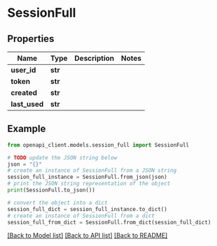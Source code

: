 # SessionFull


## Properties

Name | Type | Description | Notes
------------ | ------------- | ------------- | -------------
**user_id** | **str** |  | 
**token** | **str** |  | 
**created** | **str** |  | 
**last_used** | **str** |  | 

## Example

```python
from openapi_client.models.session_full import SessionFull

# TODO update the JSON string below
json = "{}"
# create an instance of SessionFull from a JSON string
session_full_instance = SessionFull.from_json(json)
# print the JSON string representation of the object
print(SessionFull.to_json())

# convert the object into a dict
session_full_dict = session_full_instance.to_dict()
# create an instance of SessionFull from a dict
session_full_from_dict = SessionFull.from_dict(session_full_dict)
```
[[Back to Model list]](../README.md#documentation-for-models) [[Back to API list]](../README.md#documentation-for-api-endpoints) [[Back to README]](../README.md)


